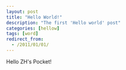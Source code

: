 ```yaml
---
layout: post
title: "Hello World!"
description: "The first 'Hello world' post"
categories: [hellow]
tags: [word]
redirect_from:
  - /2011/01/01/
---
```

Hello ZH's Pocket! 
